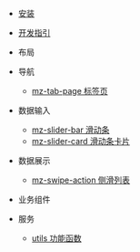 - [安装](cn/install)
- [开发指引](cn/developGuide)
- 布局

- 导航
    - [mz-tab-page 标签页](cn/packages/mz-tab-page/)

- 数据输入
    - [mz-slider-bar 滑动条](cn/packages/mz-slider-bar/)
    - [mz-slider-card 滑动条卡片](cn/packages/mz-slider-card/)

- 数据展示
    - [mz-swipe-action 侧滑列表](cn/packages/mz-swipe-action/)
    
- 业务组件

    
- 服务
   - [utils 功能函数](cn/packages/utils/)

